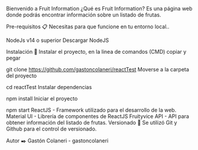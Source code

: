 Bienvenido a Fruit Information
¿Qué es Fruit Information?
Es una página web donde podrás encontrar información sobre un listado de frutas.

Pre-requisitos 📋
Necesitas para que funcione en tu entorno local..

NodeJs v14 o superior Descargar NodeJS

Instalación 🔧
Instalar el proyecto, en la linea de comandos (CMD) copiar y pegar

git clone https://github.com/gastoncolaneri/reactTest
Moverse a la carpeta del proyecto

cd reactTest
Instalar dependencias

npm install
Iniciar el proyecto

npm start
ReactJS - Framework utilizado para el desarrollo de la web.
Material UI - Librería de componentes de ReactJS
Fruityvice API - API para obtener información del listado de frutas.
Versionado 📌
Se utilizó Git y Github para el control de versionado.

Autor ✒️
Gastón Colaneri - gastoncolaneri
